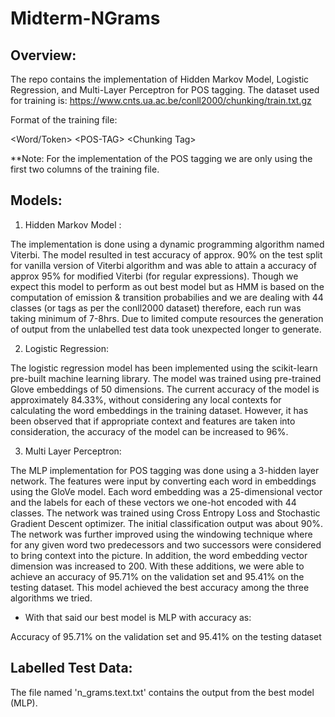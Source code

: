 # Midterm-NGrams

## Overview:

The repo contains the implementation of Hidden Markov Model, Logistic Regression, and Multi-Layer Perceptron for POS tagging.
The dataset used for training is:  https://www.cnts.ua.ac.be/conll2000/chunking/train.txt.gz 

Format of the training file:

&lt;Word/Token&gt;   &lt;POS-TAG&gt;  &lt;Chunking Tag&gt;

**Note: For the implementation of the POS tagging we are only using the first two columns of the training file.

## Models:
1. Hidden Markov Model : 

The implementation is done using a dynamic programming algorithm named Viterbi. The model resulted in test accuracy of approx. 90% on the test split for vanilla version of Viterbi algorithm and was able to attain a accuracy of approx 95% for modified Viterbi (for regular expressions). Though we expect this model to perform as out best model but as HMM is based on the computation of emission & transition probabilies and we are dealing with 44 classes (or tags as per the conll2000 dataset) therefore, each run was taking minimum of 7-8hrs. Due to limited compute resources the generation of output from the unlabelled test data took unexpected longer to generate. 

2. Logistic Regression:

The logistic regression model has been implemented using the scikit-learn pre-built machine learning library. The model was trained using pre-trained Glove embeddings of 50 dimensions. The current accuracy of the model is approximately 84.33%, without considering any local contexts for calculating the word embeddings in the training dataset. However, it has been observed that if appropriate context and features are taken into consideration, the accuracy of the model can be increased to 96%.

3. Multi Layer Perceptron:

The MLP implementation for POS tagging was done using a 3-hidden layer network. The features were input by converting each word in embeddings using the GloVe model. Each word embedding was a 25-dimensional vector and the labels for each of these vectors we one-hot encoded with 44 classes. The network was trained using Cross Entropy Loss and Stochastic Gradient Descent optimizer. The initial classification output was about 90%. The network was further improved using the windowing technique where for any given word two predecessors and two successors were considered to bring context into the picture. In addition, the word embedding vector dimension was increased to 200. With these additions, we were able to achieve an accuracy of 95.71% on the validation set and 95.41% on the testing dataset. This model achieved the best accuracy among the three algorithms we tried.

* With that said our best model is MLP with accuracy as: 

Accuracy of 95.71% on the validation set and 95.41% on the testing dataset


## Labelled Test Data:
The file named 'n_grams.text.txt' contains the output from the best model (MLP).
